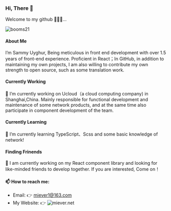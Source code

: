 ### Hi, There 🤝

Welcome to my github 🎉🎉🎉...

![booms21](https://github-readme-stats.vercel.app/api?username=Miever1&show_icons=true&include_all_commits=true?count_private=true?include_all_commits=true&theme=vue)

#### About Me

I’m Sammy Uyghur, Being meticulous in front end development with over 1.5 years of front-end experience. Proficient in React；In GitHub, in addition to maintaining my own projects, I am also willing to contribute my own strength to open source, such as some translation work.

#### Currently Working

🔭 I’m currently working on Ucloud（a cloud computing company) in Shanghai,China. Mainly responsible for functional development and maintenance of some network products, and at the same time also participate in component development of the team.

#### Currently Learning

🌱 I’m currently learning TypeScript、Scss and some basic knowledge of network!

#### Finding Frinends

🤔 I am currently working on my React component library and looking for like-minded friends to develop together. If you are interested, Come on！


#### 📫 How to reach me:

  * Email: 👉 miever1@163.com
  * My Website: 👉 ![miever.net](https://miever.net)
